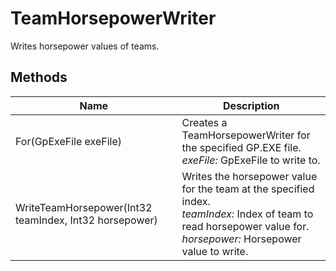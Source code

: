 # TeamHorsepowerWriter

Writes horsepower values of teams.



## Methods

| Name            | Description        |
|-----------------|--------------------|
| For(GpExeFile exeFile)   |  Creates a TeamHorsepowerWriter for the specified GP.EXE file.<br />*exeFile:* GpExeFile to write to.<br /> 
| WriteTeamHorsepower(Int32 teamIndex, Int32 horsepower)   |  Writes the horsepower value for the team at the specified index.<br />*teamIndex:* Index of team to read horsepower value for.<br />*horsepower:* Horsepower value to write.<br /> 


